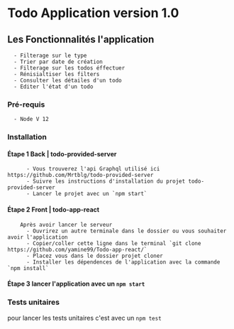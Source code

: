 # Todo Application version 1.0

## Les Fonctionnalités l'application
      - Filterage sur le type 
      - Trier par date de création
      - Filterage sur les todos éffectuer
      - Rénisialtiser les filters
      - Consulter les détailes d'un todo
      - Editer l'état d'un todo


### Pré-requis
      - Node V 12     

### Installation 
  #### Étape 1   Back | todo-provided-server
          - Vous trouverez l'api Graphql utilisé ici https://github.com/Mrtblg/todo-provided-server
          - Suivre les instructions d'installation du projet todo-provided-server
          - Lancer le projet avec un `npm start`
        
  #### Étape 2   Front | todo-app-react
        
        Après avoir lancer le serveur         
          - Ouvrirez un autre terminale dans le dossier ou vous souhaiter avoir l'application
          - Copier/coller cette ligne dans le terminal `git clone https://github.com/yamine99/Todo-app-react/`
          - Placez vous dans le dossier projet cloner
          - Installer les dépendences de l'application avec la commande  `npm install`
          
  #### Étape 3  lancer l'application avec un `npm start`
  
### Tests unitaires
pour lancer les tests unitaires c'est avec un  `npm test`
   
